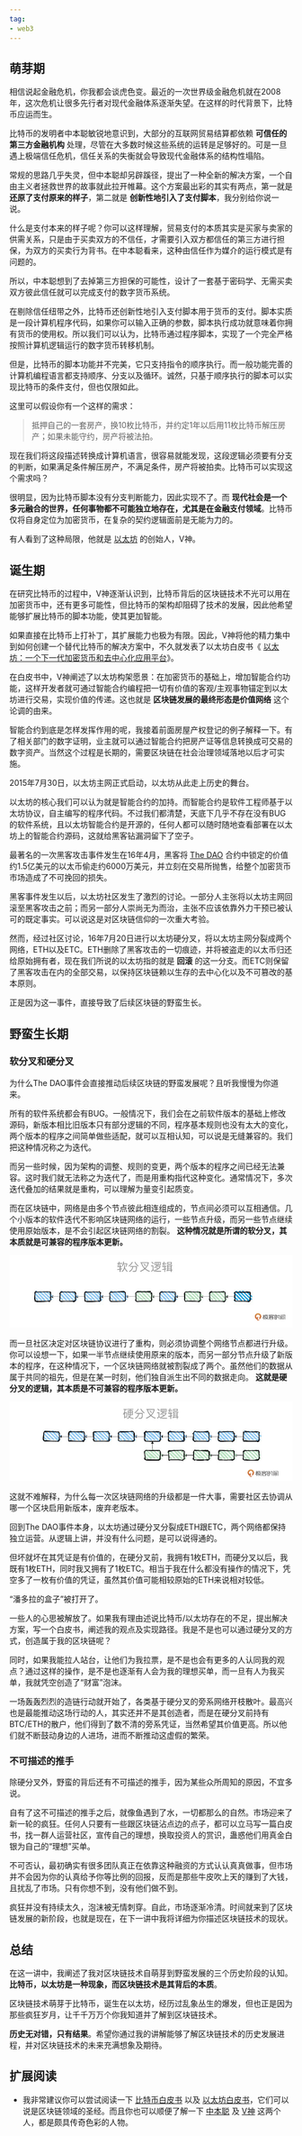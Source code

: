 ```yaml
---
tag: 
- web3
---
```



## 萌芽期

相信说起金融危机，你我都会谈虎色变。最近的一次世界级金融危机就在2008年，这次危机让很多先行者对现代金融体系逐渐失望。在这样的时代背景下，比特币应运而生。

比特币的发明者中本聪敏锐地意识到，大部分的互联网贸易结算都依赖 **可信任的第三方金融机构** 处理，尽管在大多数时候这些系统的运转是足够好的。可是一旦遇上极端信任危机，信任关系的失衡就会导致现代金融体系的结构性塌陷。

常规的思路几乎失灵，但中本聪却另辟蹊径，提出了一种全新的解决方案，一个自由主义者拯救世界的故事就此拉开帷幕。这个方案最出彩的其实有两点，第一就是 **还原了支付原来的样子**，第二就是 **创新性地引入了支付脚本**，我分别给你说一说。

什么是支付本来的样子呢？你可以这样理解，贸易支付的本质其实是买家与卖家的供需关系，只是由于买卖双方的不信任，才需要引入双方都信任的第三方进行担保，为双方的买卖行为背书。在中本聪看来，这种由信任作为媒介的运行模式是有问题的。

所以，中本聪想到了去掉第三方担保的可能性，设计了一套基于密码学、无需买卖双方彼此信任就可以完成支付的数字货币系统。

在剔除信任纽带之外，比特币还创新性地引入支付脚本用于货币的支付。脚本实质是一段计算机程序代码，如果你可以输入正确的参数，脚本执行成功就意味着你拥有货币的使用权。所以我们可以认为，比特币通过程序脚本，实现了一个完全严格按照计算机逻辑运行的数字货币转移机制。

但是，比特币的脚本功能并不完美，它只支持指令的顺序执行。而一般功能完善的计算机编程语言都支持顺序、分支以及循环。诚然，只基于顺序执行的脚本可以实现比特币的条件支付，但也仅限如此。

这里可以假设你有一个这样的需求：

> 抵押自己的一套房产，换10枚比特币，并约定1年以后用11枚比特币解压房产；如果未能守约，房产将被法拍。

现在我们将这段描述转换成计算机语言，很容易就能发现，这段逻辑必须要有分支的判断，如果满足条件解压房产，不满足条件，房产将被拍卖。比特币可以实现这个需求吗？

很明显，因为比特币脚本没有分支判断能力，因此实现不了。而 **现代社会是一个多元融合的世界，任何事物都不可能独立地存在，尤其是在金融支付领域**。比特币仅将自身定位为加密货币，在复杂的契约逻辑面前是无能为力的。

有人看到了这种局限，他就是 [以太坊](https://ethereum.org) 的创始人，V神。

## 诞生期

在研究比特币的过程中，V神逐渐认识到，比特币背后的区块链技术不光可以用在加密货币中，还有更多可能性，但比特币的架构却阻碍了技术的发展，因此他希望能够扩展比特币的脚本功能，使其更加智能。

如果直接在比特币上打补丁，其扩展能力也极为有限。因此，V神将他的精力集中到如何创建一个替代比特币的解决方案中，不久就发表了以太坊白皮书《 [以太坊：一个下一代加密货币和去中心化应用平台](https://ethereum.org/zh/whitepaper/)》。

在白皮书中，V神阐述了以太坊构架愿景：在加密货币的基础上，增加智能合约功能，这样开发者就可通过智能合约编程把一切有价值的客观/主观事物锚定到以太坊进行交易，实现价值的传递。这也就是 **区块链发展的最终形态是价值网络** 这个论调的由来。

智能合约到底是怎样发挥作用的呢，我接着前面房屋产权登记的例子解释一下。有了相关部门的数字证明，业主就可以通过智能合约把房产证等信息转换成可交易的数字资产。当然这个过程是长期的，需要区块链在社会治理领域落地以后才可实施。

2015年7月30日，以太坊主网正式启动，以太坊从此走上历史的舞台。

以太坊的核心我们可以认为就是智能合约的加持。而智能合约是软件工程师基于以太坊协议，自主编写的程序代码。不过我们都清楚，天底下几乎不存在没有BUG的软件系统，且以太坊智能合约是开源的，任何人都可以随时随地查看部署在以太坊上的智能合约源码，这就给黑客钻漏洞留下了空子。

最著名的一次黑客攻击事件发生在16年4月，黑客将 [The DAO](https://ogucluturk.medium.com/the-dao-hack-explained-unfortunate-take-off-of-smart-contracts-2bd8c8db3562) 合约中锁定的价值约1.5亿美元的以太币偷走约6000万美元，并立刻在交易所抛售，给整个加密货币市场造成了不可挽回的损失。

黑客事件发生以后，以太坊社区发生了激烈的讨论。一部分人主张将以太坊主网回滚至黑客攻击之前；而另一部分人崇尚无为而治，主张不应该依靠外力干预已被认可的既定事实。可以说这是对区块链信仰的一次重大考验。

然而，经过社区讨论，16年7月20日进行以太坊硬分叉，将以太坊主网分裂成两个网络，ETH以及ETC。ETH删除了黑客攻击的一切痕迹，并将被盗走的以太币归还给原始拥有者，现在我们所说的以太坊指的就是 **回滚** 的这一分支。而ETC则保留了黑客攻击在内的全部交易，以保持区块链赖以生存的去中心化以及不可篡改的基本原则。

正是因为这一事件，直接导致了后续区块链的野蛮生长。

## 野蛮生长期

### 软分叉和硬分叉

为什么The DAO事件会直接推动后续区块链的野蛮发展呢？且听我慢慢为你道来。

所有的软件系统都会有BUG。一般情况下，我们会在之前软件版本的基础上修改源码，新版本相比旧版本只有部分逻辑的不同，程序基本规则也没有太大的变化，两个版本的程序之间简单做些适配，就可以互相认知，可以说是无缝兼容的。我们把这种情况称之为迭代。

而另一些时候，因为架构的调整、规则的变更，两个版本的程序之间已经无法兼容。这时我们就无法称之为迭代了，而是用重构指代这种变化。通常情况下，多次迭代叠加的结果就是重构，可以理解为量变引起质变。

而在区块链中，网络是由多个节点彼此相连组成的，节点间必须可以互相通信。几个小版本的软件迭代不影响区块链网络的运行，一些节点升级，而另一些节点继续使用原始版本，是不会引起区块链网络的割裂。 **这种情况就是所谓的软分叉，其本质就是可兼容的程序版本更新。**

![](images/397650/04e456e9de00c5f367d979a5dbf8b8ab.jpg)

而一旦社区决定对区块链协议进行了重构，则必须协调整个网络节点都进行升级。你可以设想一下，如果一半节点继续使用原来的版本，而另一部分节点升级了新版本的程序，在这种情况下，一个区块链网络就被割裂成了两个。虽然他们的数据从属于共同的祖先，但是在某一时刻，他们独自派生出不同的数据走向。 **这就是硬分叉的逻辑，其本质是不可兼容的程序版本更新。**

![](images/397650/59f2f0ed3ab13467f0bd2f2bff5b4de0.jpg)

这就不难解释，为什么每一次区块链网络的升级都是一件大事，需要社区去协调从哪一个区块启用新版本，废弃老版本。

回到The DAO事件本身，以太坊通过硬分叉分裂成ETH跟ETC，两个网络都保持独立运营。从逻辑上讲，并没有什么问题，是可以说得通的。

但坏就坏在其凭证是有价值的，在硬分叉前，我拥有1枚ETH，而硬分叉以后，我既有1枚ETH，同时我又拥有了1枚ETC。相当于我在什么都没有操作的情况下，凭空多了一枚有价值的凭证，虽然其价值可能相较原始的ETH来说相对较低。

“潘多拉的盒子”被打开了。

一些人的心思被解放了。如果我有理由述说比特币/以太坊存在的不足，提出解决方案，写一个白皮书，阐述我的观点及实现路径。我是不是也可以通过硬分叉的方式，创造属于我的区块链呢？

同时，如果我能拉人站台，让他们为我拉票，是不是也会有更多的人认同我的观点？通过这样的操作，是不是也逐渐有人会为我的理想买单，而一旦有人为我买单，我就凭空创造了“财富”泡沫。

一场轰轰烈烈的造链行动就开始了，各类基于硬分叉的旁系网络开枝散叶。最高兴也是最能推动这场行动的人，其实还并不是其创造者，而是在硬分叉前持有BTC/ETH的散户，他们得到了数不清的旁系凭证，当然希望其价值更高。所以他们就不断鼓动身边的人进场，进而不断推动这虚假的繁荣。

### 不可描述的推手

除硬分叉外，野蛮的背后还有不可描述的推手，因为某些众所周知的原因，不宜多说。

自有了这不可描述的推手之后，就像鱼遇到了水，一切都那么的自然。市场迎来了新一轮的疯狂。任何人只要有一些跟区块链沾点边的点子，都可以立马写一篇白皮书，找一群人运营社区，宣传自己的理想，换取投资人的赏识，蛊惑他们用真金白银为自己的“理想”买单。

不可否认，最初确实有很多团队真正在依靠这种融资的方式认认真真做事，但市场并不会因为你的认真给予你等比例的回报，反而是那些牛皮吹上天的赚到了大钱，且扰乱了市场。只有你想不到，没有他们做不到。

疯狂并没有持续太久，泡沫被无情刺穿。自此，市场逐渐冷清。时间就来到了区块链发展的新阶段，也就是现在，在下一讲中我将详细为你描述区块链技术的现状。

## 总结

在这一讲中，我阐述了我对区块链技术自萌芽到野蛮发展的三个历史阶段的认知。 **比特币，以太坊是一种现象，而区块链技术是其背后的本质**。

区块链技术萌芽于比特币，诞生在以太坊，经历过乱象丛生的爆发，但也正是因为那些疯狂岁月，让千千万万个你我知道并了解到区块链技术。

**历史无对错，只有结果**。希望你通过我的讲解能够了解区块链技术的历史发展进程，并对区块链技术的未来充满想象及期待。

## 扩展阅读

- 我非常建议你可以尝试阅读一下 [比特币白皮书](https://bitcoin.org/zh_CN/bitcoin-paper) 以及 [以太坊白皮书](https://ethereum.org/zh/whitepaper/)，它们可以说是区块链领域的圣经。而且你也可以顺便了解一下 [中本聪](https://en.wikipedia.org/wiki/Satoshi_Nakamoto) 及 [V神](https://en.wikipedia.org/wiki/Vitalik_Buterin) 这两个人，都是颇具传奇色彩的人物。
